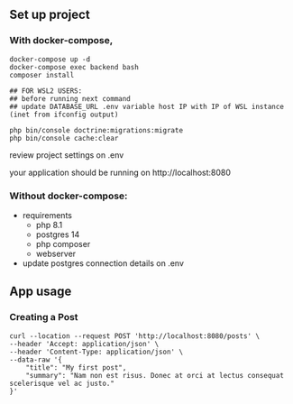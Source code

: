 ## Set up project

### With docker-compose, 
```
docker-compose up -d
docker-compose exec backend bash
composer install

## FOR WSL2 USERS: 
## before running next command
## update DATABASE_URL .env variable host IP with IP of WSL instance (inet from ifconfig output) 

php bin/console doctrine:migrations:migrate
php bin/console cache:clear
```
review project settings on .env

your application should be running on http://localhost:8080

### Without docker-compose:
 - requirements
   - php 8.1
   - postgres 14
   - php composer
   - webserver
 - update postgres connection details on .env 

## App usage

### Creating a Post

```
curl --location --request POST 'http://localhost:8080/posts' \
--header 'Accept: application/json' \
--header 'Content-Type: application/json' \
--data-raw '{
    "title": "My first post",
    "summary": "Nam non est risus. Donec at orci at lectus consequat scelerisque vel ac justo."
}'
```
